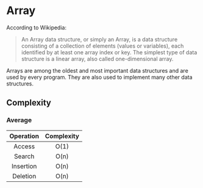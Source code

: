 # Array

According to Wikipedia:

> An Array data structure, or simply an Array, is a data structure consisting of a collection of elements (values or variables), each identified by at least one array index or key. The simplest type of data structure is a linear array, also called one-dimensional array.

Arrays are among the oldest and most important data structures and are used by every program. They are also used to implement many other data structures.

## Complexity

### Average

| Operation | Complexity |
| :-------: | :--------: |
|  Access   |    O(1)    |
|  Search   |    O(n)    |
| Insertion |    O(n)    |
| Deletion  |    O(n)    |
